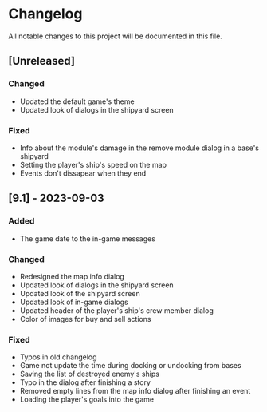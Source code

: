 # Changelog
All notable changes to this project will be documented in this file.

## [Unreleased]

### Changed
- Updated the default game's theme
- Updated look of dialogs in the shipyard screen

### Fixed
- Info about the module's damage in the remove module dialog in a base's
  shipyard
- Setting the player's ship's speed on the map
- Events don't dissapear when they end

## [9.1] - 2023-09-03

### Added
- The game date to the in-game messages

### Changed
- Redesigned the map info dialog
- Updated look of dialogs in the shipyard screen
- Updated look of the shipyard screen
- Updated look of in-game dialogs
- Updated header of the player's ship's crew member dialog
- Color of images for buy and sell actions

### Fixed
- Typos in old changelog
- Game not update the time during docking or undocking from bases
- Saving the list of destroyed enemy's ships
- Typo in the dialog after finishing a story
- Removed empty lines from the map info dialog after finishing an event
- Loading the player's goals into the game
